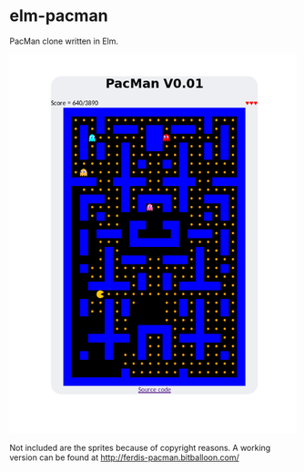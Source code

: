 # elm-pacman
PacMan clone written in Elm.

![Screenshot](Screenshot_20180420_153344.png)

Not included are the sprites because of copyright reasons.
A working version can be found at http://ferdis-pacman.bitballoon.com/
